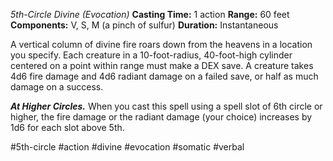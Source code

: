 *5th-Circle Divine (Evocation)*
**Casting Time:** 1 action
**Range:** 60 feet
**Components:** V, S, M (a pinch of sulfur)
**Duration:** Instantaneous

A vertical column of divine fire roars down from the heavens in a location you specify. Each creature in a 10-foot-radius, 40-foot-high cylinder centered on a point within range must make a DEX save. A creature takes 4d6 fire damage and 4d6 radiant damage on a failed save, or half as much damage on a success.

***At Higher Circles.*** When you cast this spell using a spell slot of 6th circle or higher, the fire damage or the radiant damage (your choice) increases by 1d6 for each slot above 5th.

#5th-circle #action #divine #evocation #somatic #verbal
